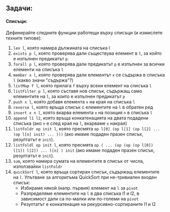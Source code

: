 ## Задачи:
#### Списъци:
Дефинирайте следните функции работещи върху списъци (и измислете техните типове):

1. `len l`, която намира дължината на списъка l
1. `exists p l`, която проверява дали съществува елемент в `l`, за който
е изпълнен предикатът `p`.
1. `forall p l`, която проверява дали предикатът `p` е изпълнен за всички елементи
на списъка `l`
1. `member x l`, която проверява дали елементът `x` се съдържа в списъка `l`
(какво значи "съдържа"?)
1. `listMap f l`, която прилага `f` върху всеки елемент на списъка `l`
1. `listFilter p l`, която съставя нов списък, съдържащ само елементите на `l`,
за които е изпълнен предикатът `p`
1. `push x l`, която добавя елемента `x` на края на списъка `l`
1. `reverse l`, която връща списък с елементите на `l` в обратен ред
1. `insert x n l`, която вкарва елемента `x` на позиция `n` в списъка `l`
1. `append l1 l2`, която връща конкатенацията на двата подадени списъка
(ако `n` е след края на `l`, вкарваме `x` накрая)
1. `listFoldr op init l`, която пресмята `op l[0] (op l[1] (op l[2] ... (op l[n] init) ... )))`
(ако имаме подаден празен списък, резултатът е `init`).
1. `listFoldl op init l`, която пресмята `op ( ... (op (op (op l[0]) l[1]) l[2]) ... l[n] ) init`
(ако имаме подаден празен списък, резултатът е `init`).
1. `sum`, която намира сумата на елементите в списък от числа, използвайки `listFoldr`
1. `quickSort l`, която връща сортиран списък, съдържащ елементите на `l`. Упътване за алгоритъма QuickSort при не-тривиален входен списък:
   - Избираме някой (напр. първия) елемент на `l` за `pivot`
   - Разпределяме елементите на `l` в два списъка l1 и l2, в зависимост дали са по-малки или по-големи на `pivot`
   - Резултатът е конкатенация на рекурсивно-сортираните l1 и l2
